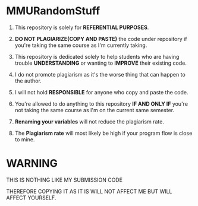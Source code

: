# MMURandomStuff
1) This repository is solely for **REFERENTIAL PURPOSES**.

2) **DO NOT PLAGIARIZE(COPY AND PASTE)** the code under repository if you're taking the same course as I'm currently taking.

3) This repository is dedicated solely to help students who are having trouble **UNDERSTANDING** or wanting to **IMPROVE** their existing code. 

4) I do not promote plagiarism as it's the worse thing that can happen to the author.

5) I will not hold **RESPONSIBLE** for anyone who copy and paste the code.

6) You're allowed to do anything to this repository **IF AND ONLY IF** you're not taking the same course as I'm on the current same semester.

7) **Renaming your variables** will not reduce the plagiarism rate.

8) The **Plagiarism rate** will most likely be high if your program flow is close to mine.


# WARNING
THIS IS NOTHING LIKE MY SUBMISSION CODE

THEREFORE COPYING IT AS IT IS WILL NOT AFFECT ME BUT WILL AFFECT YOURSELF.
